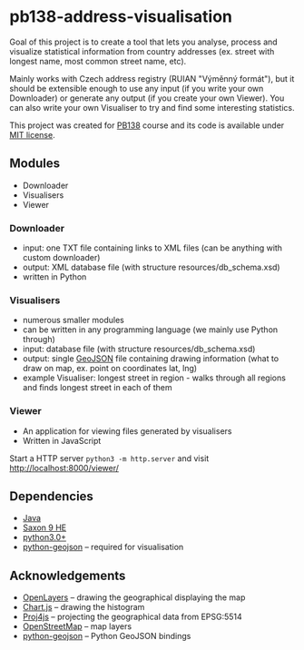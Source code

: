 # pb138-address-visualisation

Goal of this project is to create a tool that lets you analyse, process and visualize statistical information from country addresses (ex. street with longest name, most common street name, etc).

Mainly works with Czech address registry (RUIAN "Výměnný formát"), but it should be extensible enough to use any input (if you write your own Downloader) or generate any output (if you create your own Viewer). You can also write your own Visualiser to try and find some interesting statistics.

This project was created for [PB138](https://is.muni.cz/predmet/fi/jaro2016/PB138) course and its code is available under [MIT license](http://choosealicense.com/licenses/mit/).

## Modules
- Downloader
- Visualisers
- Viewer

### Downloader
- input: one TXT file containing links to XML files (can be anything with custom downloader)
- output: XML database file (with structure resources/db_schema.xsd)
- written in Python

### Visualisers
- numerous smaller modules
- can be written in any programming language (we mainly use Python through)
- input: database file (with structure resources/db_schema.xsd)
- output: single [GeoJSON](http://geojson.org/) file containing drawing information (what to draw on map, ex. point on coordinates lat, lng)
- example Visualiser: longest street in region - walks through all regions and finds longest street in each of them

### Viewer
- An application for viewing files generated by visualisers
- Written in JavaScript

Start a HTTP server `python3 -m http.server` and visit <http://localhost:8000/viewer/>

## Dependencies
- [Java](https://java.com/en/download/)
- [Saxon 9 HE](http://saxon.sourceforge.net/)
- [python3.0+](https://www.python.org/downloads/)
- [python-geojson](https://pypi.python.org/pypi/geojson) – required for visualisation

## Acknowledgements
* [OpenLayers](http://openlayers.org/) – drawing the geographical displaying the map
* [Chart.js](http://www.chartjs.org/) – drawing the histogram
* [Proj4js](http://proj4js.org/) – projecting the geographical data from EPSG:5514
* [OpenStreetMap](https://www.openstreetmap.org/) – map layers
* [python-geojson](https://pypi.python.org/pypi/geojson) – Python GeoJSON bindings
